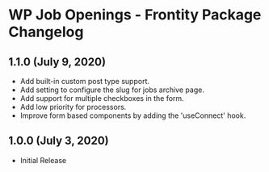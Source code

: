# WP Job Openings - Frontity Package Changelog

## 1.1.0 (July 9, 2020)

- Add built-in custom post type support.
- Add setting to configure the slug for jobs archive page.
- Add support for multiple checkboxes in the form.
- Add low priority for processors.
- Improve form based components by adding the 'useConnect' hook.

## 1.0.0 (July 3, 2020)

- Initial Release